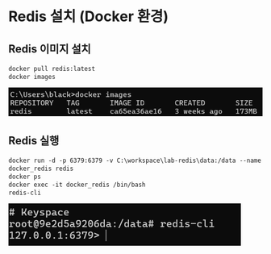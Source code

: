 # Redis 설치 (Docker 환경)

## Redis 이미지 설치

```
docker pull redis:latest
docker images
```

![alt text](20250128_204812.png)

## Redis 실행

```
docker run -d -p 6379:6379 -v C:\workspace\lab-redis\data:/data --name docker_redis redis 
docker ps
docker exec -it docker_redis /bin/bash
redis-cli
```

![alt text](20250128_204611.png)